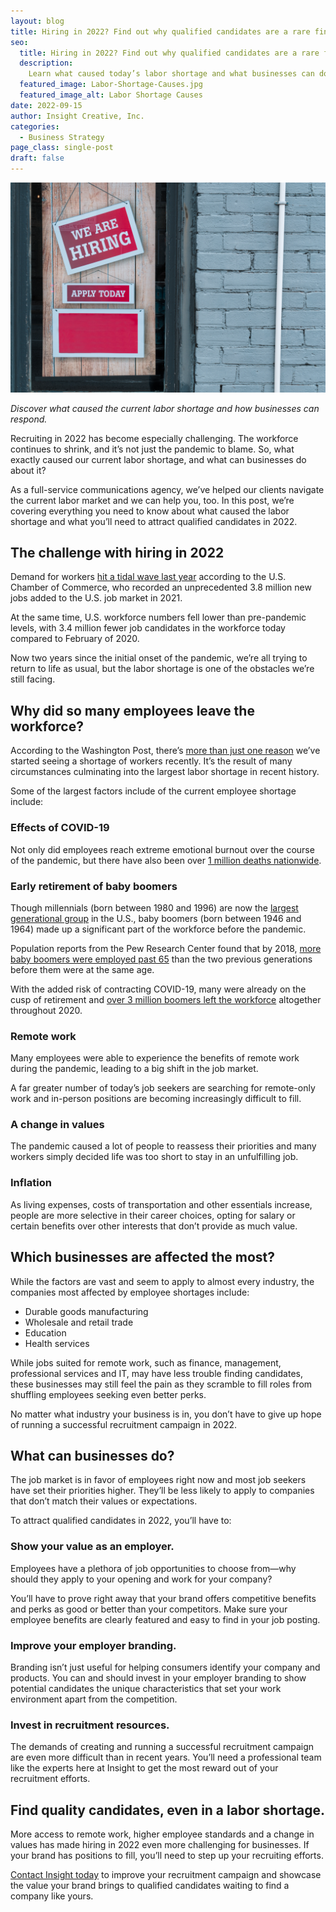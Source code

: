 ```yaml
---
layout: blog
title: Hiring in 2022? Find out why qualified candidates are a rare find
seo:
  title: Hiring in 2022? Find out why qualified candidates are a rare find
  description:
    Learn what caused today’s labor shortage and what businesses can do to attract qualified candidates in an increasingly competitive labor market.
  featured_image: Labor-Shortage-Causes.jpg
  featured_image_alt: Labor Shortage Causes
date: 2022-09-15
author: Insight Creative, Inc.
categories:
  - Business Strategy
page_class: single-post
draft: false
---
```


![Labor Shortage Causes](Labor-Shortage-Causes.jpg)

_Discover what caused the current labor shortage and how businesses can respond._

Recruiting in 2022 has become especially challenging. The workforce continues to shrink, and it’s not just the pandemic to blame. So, what exactly caused our current labor shortage, and what can businesses do about it?

As a full-service communications agency, we’ve helped our clients navigate the current labor market and we can help you, too. In this post, we’re covering everything you need to know about what caused the labor shortage and what you’ll need to attract qualified candidates in 2022.

## The challenge with hiring in 2022

Demand for workers [hit a tidal wave last year](https://www.uschamber.com/workforce/understanding-americas-labor-shortage) according to the U.S. Chamber of Commerce, who recorded an unprecedented 3.8 million new jobs added to the U.S. job market in 2021.

At the same time, U.S. workforce numbers fell lower than pre-pandemic levels, with 3.4 million fewer job candidates in the workforce today compared to February of 2020.

Now two years since the initial onset of the pandemic, we’re all trying to return to life as usual, but the labor shortage is one of the obstacles we’re still facing.

## Why did so many employees leave the workforce?

According to the Washington Post, there’s [more than just one reason](https://www.washingtonpost.com/business/2021/12/29/job-market-2021/) we’ve started seeing a shortage of workers recently. It’s the result of many circumstances culminating into the largest labor shortage in recent history.

Some of the largest factors include of the current employee shortage include:

### Effects of COVID-19

Not only did employees reach extreme emotional burnout over the course of the pandemic, but there have also been over [1 million deaths nationwide](https://covid.cdc.gov/covid-data-tracker/#datatracker-home).

### Early retirement of baby boomers

Though millennials (born between 1980 and 1996) are now the [largest generational group](https://www.pewresearch.org/fact-tank/2020/04/28/millennials-overtake-baby-boomers-as-americas-largest-generation/) in the U.S., baby boomers (born between 1946 and 1964) made up a significant part of the workforce before the pandemic.

Population reports from the Pew Research Center found that by 2018, [more baby boomers were employed past 65](https://www.pewresearch.org/fact-tank/2019/07/24/baby-boomers-us-labor-force/) than the two previous generations before them were at the same age.

With the added risk of contracting COVID-19, many were already on the cusp of retirement and [over 3 million boomers left the workforce](https://www.pewresearch.org/fact-tank/2020/11/09/the-pace-of-boomer-retirements-has-accelerated-in-the-past-year/) altogether throughout 2020.

### Remote work

Many employees were able to experience the benefits of remote work during the pandemic, leading to a big shift in the job market.

A far greater number of today’s job seekers are searching for remote-only work and in-person positions are becoming increasingly difficult to fill.

### A change in values

The pandemic caused a lot of people to reassess their priorities and many workers simply decided life was too short to stay in an unfulfilling job.

### Inflation

As living expenses, costs of transportation and other essentials increase, people are more selective in their career choices, opting for salary or certain benefits over other interests that don’t provide as much value.

## Which businesses are affected the most?

While the factors are vast and seem to apply to almost every industry, the companies most affected by employee shortages include:

* Durable goods manufacturing
* Wholesale and retail trade
* Education
* Health services

While jobs suited for remote work, such as finance, management, professional services and IT, may have less trouble finding candidates, these businesses may still feel the pain as they scramble to fill roles from shuffling employees seeking even better perks.

No matter what industry your business is in, you don’t have to give up hope of running a successful recruitment campaign in 2022.

## What can businesses do?

The job market is in favor of employees right now and most job seekers have set their priorities higher. They’ll be less likely to apply to companies that don’t match their values or expectations.

To attract qualified candidates in 2022, you’ll have to:

### Show your value as an employer.

Employees have a plethora of job opportunities to choose from—why should they apply to your opening and work for your company?

You’ll have to prove right away that your brand offers competitive benefits and perks as good or better than your competitors. Make sure your employee benefits are clearly featured and easy to find in your job posting.

### Improve your employer branding.

Branding isn’t just useful for helping consumers identify your company and products. You can and should invest in your employer branding to show potential candidates the unique characteristics that set your work environment apart from the competition.

### Invest in recruitment resources.

The demands of creating and running a successful recruitment campaign are even more difficult than in recent years. You’ll need a professional team like the experts here at Insight to get the most reward out of your recruitment efforts.

## Find quality candidates, even in a labor shortage.

More access to remote work, higher employee standards and a change in values has made hiring in 2022 even more challenging for businesses. If your brand has positions to fill, you’ll need to step up your recruiting efforts.

[Contact Insight today](https://insightcreative.com/contact/) to improve your recruitment campaign and showcase the value your brand brings to qualified candidates waiting to find a company like yours.
